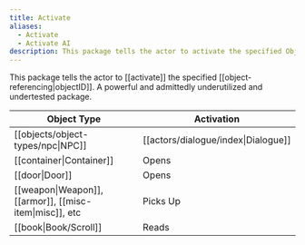 ```yaml
---
title: Activate
aliases:
  - Activate
  - Activate AI
description: This package tells the actor to activate the specified ObjectID.
---
```

This package tells the actor to [[activate]] the specified [[object-referencing|objectID]]. A powerful and admittedly underutilized and undertested package.

| **Object Type**          | **Activation** |
| ------------------------ | -------------- |
| [[objects/object-types/npc\|NPC]]                      | [[actors/dialogue/index\|Dialogue]]       |
| [[container\|Container]]                | Opens          |
| [[door\|Door]]                     | Opens          |
| [[weapon\|Weapon]], [[armor]], [[misc-item\|misc]], etc | Picks Up       |
| [[book\|Book/Scroll]]              | Reads          |
